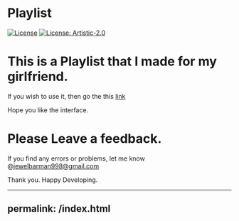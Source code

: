 Playlist
==========

[![License](https://img.shields.io/badge/License-Apache%202.0-blue.svg)](https://opensource.org/licenses/Apache-2.0)
[![License: Artistic-2.0](https://img.shields.io/badge/License-Artistic%202.0-0298c3.svg)](https://opensource.org/licenses/Artistic-2.0)

# This is a Playlist that I made for my girlfriend.
If you wish to use it, then go the this [link](https://jewel998.github.io/playlist)

Hope you like the interface.

# Please Leave a feedback.

If you find any errors or problems, let me know @jewelbarman998@gmail.com

Thank you. Happy Developing.

---
permalink: /index.html
---
